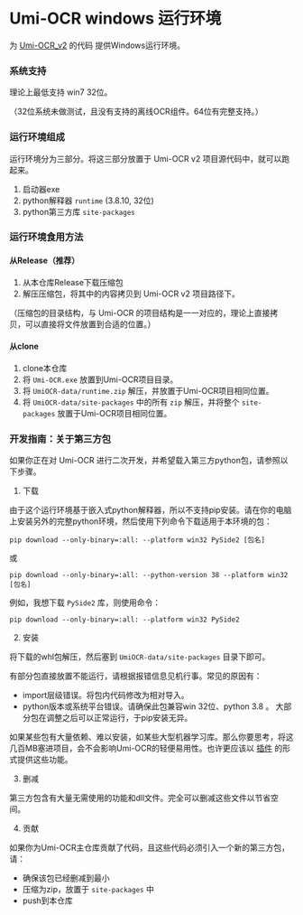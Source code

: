 # Umi-OCR windows 运行环境

为 [Umi-OCR_v2](https://github.com/hiroi-sora/Umi-OCR_v2) 的代码 提供Windows运行环境。

### 系统支持

理论上最低支持 win7 32位。

（32位系统未做测试，且没有支持的离线OCR组件。64位有完整支持。）

### 运行环境组成

运行环境分为三部分。将这三部分放置于 Umi-OCR v2 项目源代码中，就可以跑起来。

1. 启动器exe
2. python解释器 `runtime` (3.8.10, 32位)
3. python第三方库 `site-packages`

### 运行环境食用方法

#### 从Release（推荐）

1. 从本仓库Release下载压缩包
2. 解压压缩包，将其中的内容拷贝到 Umi-OCR v2 项目路径下。

（压缩包的目录结构，与 Umi-OCR 的项目结构是一一对应的，理论上直接拷贝，可以直接将文件放置到合适的位置。）

#### 从clone

1. clone本仓库
2. 将 `Umi-OCR.exe` 放置到Umi-OCR项目目录。
3. 将 `UmiOCR-data/runtime.zip` 解压，并放置于Umi-OCR项目相同位置。
4. 将 `UmiOCR-data/site-packages` 中的所有 `zip` 解压，并将整个 `site-packages` 放置于Umi-OCR项目相同位置。

### 开发指南：关于第三方包

如果你正在对 Umi-OCR 进行二次开发，并希望载入第三方python包，请参照以下步骤。

1. 下载

由于这个运行环境基于嵌入式python解释器，所以不支持pip安装。请在你的电脑上安装另外的完整python环境，然后使用下列命令下载适用于本环境的包：

```
pip download --only-binary=:all: --platform win32 PySide2 [包名]
```
或
```
pip download --only-binary=:all: --python-version 38 --platform win32 [包名]
```

例如，我想下载 `PySide2` 库，则使用命令：
```
pip download --only-binary=:all: --platform win32 PySide2
```

2. 安装

将下载的whl包解压，然后塞到 `UmiOCR-data/site-packages` 目录下即可。

有部分包直接放置不能运行，请根据报错信息见机行事。常见的原因有：
- import层级错误。将包内代码修改为相对导入。
- python版本或系统平台错误。请确保此包兼容win 32位、python 3.8 。
大部分包在调整之后可以正常运行，于pip安装无异。

如果某些包有大量依赖、难以安装，如某些大型机器学习库。那么你要思考，将这几百MB塞进项目，会不会影响Umi-OCR的轻便易用性。也许更应该以 [插件](https://github.com/hiroi-sora/Umi-OCR_plugins) 的形式提供这些功能。

3. 删减

第三方包含有大量无需使用的功能和dll文件。完全可以删减这些文件以节省空间。

4. 贡献

如果你为Umi-OCR主仓库贡献了代码，且这些代码必须引入一个新的第三方包，请：
- 确保该包已经删减到最小
- 压缩为zip，放置于 `site-packages` 中
- push到本仓库
